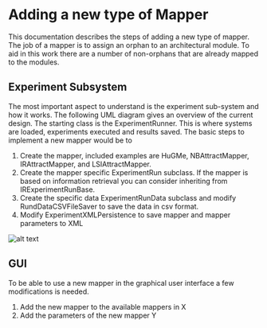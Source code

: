 # Adding a new type of Mapper
This documentation describes the steps of adding a new type of mapper. The job of a mapper is to assign an orphan to an architectural module. To aid in this work there are a number of non-orphans that are already mapped to the modules.

## Experiment Subsystem
The most important aspect to understand is the experiment sub-system and how it works. The following UML diagram gives an overview of the current design. The starting class is the ExperimentRunner. This is where systems are loaded, experiments executed and results saved.
The basic steps to implement a new mapper would be to
1. Create the mapper, included examples are HuGMe, NBAttractMapper, IRAttractMapper, and LSIAttractMapper.
2. Create the mapper specific ExperimentRun subclass. If the mapper is based on information retrieval you can consider inheriting from IRExperimentRunBase.
3. Create the specific data ExperimentRunData subclass and modify RundDataCSVFileSaver to save the data in csv format.
4. Modify ExperimentXMLPersistence to save mapper and mapper parameters to XML

![alt text](/img/ex_ss.png "Experiment Subsystem")

## GUI
To be able to use a new mapper in the graphical user interface a few modifications is needed.
1. Add the new mapper to the available mappers in X
2. Add the parameters of the new mapper Y

